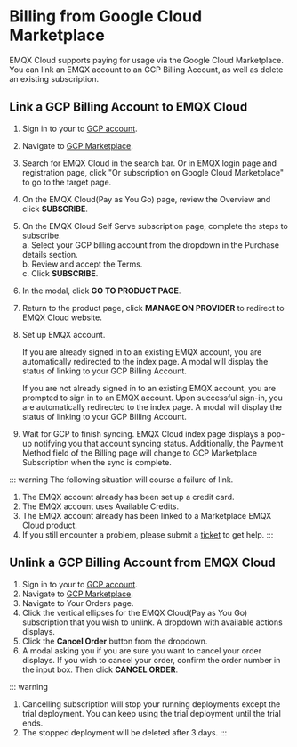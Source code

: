 # Billing from Google Cloud Marketplace

EMQX Cloud supports paying for usage via the Google Cloud Marketplace. You can link an EMQX account to an GCP Billing Account, as well as delete an existing subscription.


## Link a GCP Billing Account to EMQX Cloud
1. Sign in to your to [GCP account](https://console.cloud.google.com/).
2. Navigate to [GCP Marketplace](https://cloud.google.com/marketplace).
3. Search for EMQX Cloud in the search bar. Or in EMQX login page and registration page, click "Or subscription on Google Cloud Marketplace" to go to the target page.
4. On the EMQX Cloud(Pay as You Go) page, review the Overview and click **SUBSCRIBE**.
5. On the EMQX Cloud Self Serve subscription page, complete the steps to subscribe.<br>
	a. Select your GCP billing account from the dropdown in the Purchase details section.<br>
	b. Review and accept the Terms.<br>
	c. Click **SUBSCRIBE**.
6. In the modal, click **GO TO PRODUCT PAGE**.
7. Return to the product page, click **MANAGE ON PROVIDER** to redirect to EMQX Cloud website.
7. Set up EMQX account.

	If you are already signed in to an existing EMQX account, you are automatically redirected to the index page. A modal will display the status of linking to your GCP Billing Account.

	If you are not already signed in to an existing EMQX account, you are prompted to sign in to an EMQX account. Upon successful sign-in, you are automatically redirected to the index page. A modal will display the status of linking to your GCP Billing Account.
8. Wait for GCP to finish syncing.
	EMQX Cloud index page displays a pop-up notifying you that account syncing status. Additionally, the Payment Method field of the Billing page will change to GCP Marketplace Subscription when the sync is complete.
	
::: warning
The following situation will course a failure of link.
1. The EMQX account already has been set up a credit card.
2. The EMQX account uses Available Credits.
3. The EMQX account already has been linked to a Marketplace EMQX Cloud product.
4. If you still encounter a problem, please submit a [ticket](../feature/ticketss.md) to get help.
:::


## Unlink a GCP Billing Account from EMQX Cloud
1. Sign in to your to [GCP account](https://console.cloud.google.com/).
2. Navigate to [GCP Marketplace](https://cloud.google.com/marketplace).
3. Navigate to Your Orders page.
4. Click the vertical ellipses for the EMQX Cloud(Pay as You Go) subscription that you wish to unlink. A dropdown with available actions displays.
5. Click the **Cancel Order** button from the dropdown.
6. A modal asking you if you are sure you want to cancel your order displays. If you wish to cancel your order, confirm the order number in the input box. Then click **CANCEL ORDER**.

::: warning
1. Cancelling subscription will stop your running deployments except the trial deployment. You can keep using the trial deployment until the trial ends.
2. The stopped deployment will be deleted after 3 days.
:::



